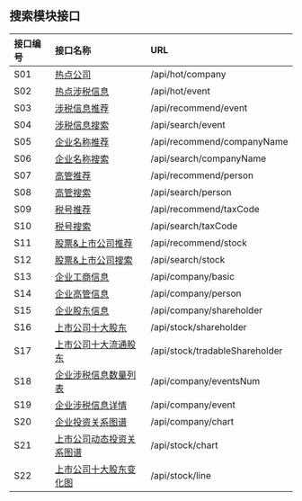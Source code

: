 ## 搜索模块接口

| 接口编号 | 接口名称 | URL |
| :--- | :--- | :--- |
| S01 | [热点公司](/热点公司.md) | /api/hot/company |
| S02 | [热点涉税信息](/热点涉税事件.md) | /api/hot/event |
| S03 | [涉税信息推荐](/涉税信息推荐.md) | /api/recommend/event |
| S04 | [涉税信息搜索](/she-shui-xin-xi-sou-suo.md) | /api/search/event |
| S05 | [企业名称推荐](/qi-ye-ming-cheng-tui-jian.md) | /api/recommend/companyName |
| S06 | [企业名称搜索](/qi-ye-ming-cheng-sou-suo.md) | /api/search/companyName |
| S07 | [高管推荐](/gao-guan-tui-jian.md) | /api/recommend/person |
| S08 | [高管搜索](/s08gao-guan-sou-suo.md) | /api/search/person |
| S09 | [税号推荐](/shui-hao-tui-jian.md) | /api/recommend/taxCode |
| S10 | [税号搜索](/shui-hao-sou-suo.md) | /api/search/taxCode |
| S11 | [股票&上市公司推荐](/gu-796826-shang-shi-gong-si-tui-jian.md) | /api/recommend/stock |
| S12 | [股票&上市公司搜索](/gao-guan-sou-suo.md) | /api/search/stock |
| S13 | [企业工商信息](/s13qi-ye-gong-shang-xin-xi.md) | /api/company/basic |
| S14 | [企业高管信息](/s14qi-ye-gao-guan-xin-xi.md) | /api/company/person |
| S15 | [企业股东信息](/s15qi-ye-gu-dong-xin-xi.md) | /api/company/shareholder |
| S16 | [上市公司十大股东](/s16shang-shi-gong-si-shi-da-gu-dong.md) | /api/stock/shareholder |
| S17 | [上市公司十大流通股东](/s17shang-shi-gong-si-shi-da-liu-tong-gu-dong.md) | /api/stock/tradableShareholder |
| S18 | [企业涉税信息数量列表](/s18qi-ye-she-shui-xin-xi.md) | /api/company/eventsNum |
| S19 | [企业涉税信息详情](/gong-si-she-shui-xin-xi-xiang-qing.md) | /api/company/event |
| S20 | [企业投资关系图谱](/s19gong-si-tou-zi-guan-xi-tu-pu.md) | /api/company/chart |
| S21 | [上市公司动态投资关系图谱](/s20shang-shi-gong-si-dong-tai-tou-zi-guan-xi-tu-pu.md) | /api/stock/chart |
| S22 | [上市公司十大股东变化图](/s21shang-shi-gong-si-shi-da-gu-dong-bian-hua-tu.md) | /api/stock/line |



